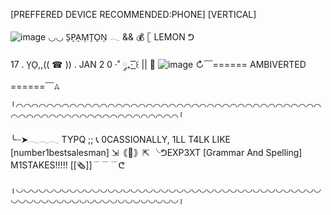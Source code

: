 [PREFFERED DEVICE RECOMMENDED:PHONE] [VERTICAL]

![image](https://file.garden/aMmjaEv__W40b9_V/Untitled770_20251003205923.png) 
◡◡ S̠P̠A̠M̠T̠O̠N̠    𓂃  &&  💰 𓊈 LEMON ᕤ

17 . Y̠O̠,,(( ☎ )) . JAN 2 0 ·˚ ༘₊· ͟͟͞͞꒰ || 🚬 
![image](https://file.garden/aMmjaEv__W40b9_V/Untitled770_20251003212157.png)
↻﹋====== AMBIVERTED ======﹋𖤂

╵◠◠◠◠◠◠◠◠◠◠◠◠◠◠◠◠◠◠◠◠◠◠◠◠◠◠◠◠◠◠◠◠◠◠◠◠◠◠◠◠◠◠◠◠◠◠◠◠◠◠◠◠◠◠◠◠◠◠◠◠◠◠╵

╰┈➤𓂃𓂃𓂃 TYPQ ;; 📞 0CASSIONALLY, 1LL T4LK LIKE [number1bestsalesman]
⇲｟📼｠⇱
╰ᕤEXP3XT [Grammar And Spelling] M1STAKES!!!!! [[🗞]]﹉﹉﹉ᕦ

╷◡◡◡◡◡◡◡◡◡◡◡◡◡◡◡◡◡◡◡◡◡◡◡◡◡◡◡◡◡◡◡◡◡◡◡◡◡◡◡◡◡◡◡◡◡◡◡◡◡◡◡◡◡◡◡◡◡◡◡◡◡◡╷
